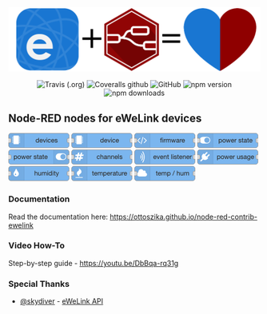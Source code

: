 <p align="center">
  <img alt="eWeLink + Node-RED" src="https://raw.githubusercontent.com/ottoszika/node-red-contrib-ewelink/master/docs/images/logo.png">
</p>

<p align="center">
  <img alt="Travis (.org)" src="https://img.shields.io/travis/ottoszika/node-red-contrib-ewelink?style=for-the-badge">
  <img alt="Coveralls github" src="https://img.shields.io/coveralls/github/ottoszika/node-red-contrib-ewelink?style=for-the-badge">
  <img alt="GitHub" src="https://img.shields.io/github/license/ottoszika/node-red-contrib-ewelink?style=for-the-badge">
  <img alt="npm version" src="https://img.shields.io/npm/v/node-red-contrib-ewelink?style=for-the-badge">
  <img alt="npm downloads" src="https://img.shields.io/npm/dm/node-red-contrib-ewelink?style=for-the-badge">
</p>

## Node-RED nodes for eWeLink devices
![](docs/images/nodes/devices.png)
![](docs/images/nodes/device.png)
![](docs/images/nodes/firmware.png)
![](docs/images/nodes/power-state-in.png)
![](docs/images/nodes/power-state-out.png)
![](docs/images/nodes/channels.png)
![](docs/images/nodes/event-listener.png)
![](docs/images/nodes/power-usage.png)
![](docs/images/nodes/humidity.png)
![](docs/images/nodes/temperature.png)
![](docs/images/nodes/temp-hum.png)

### Documentation
Read the documentation here: https://ottoszika.github.io/node-red-contrib-ewelink

### Video How-To
Step-by-step guide - https://youtu.be/DbBqa-rq31g

### Special Thanks
- [@skydiver](https://github.com/skydiver) - [eWeLink API](https://github.com/skydiver/ewelink-api)
